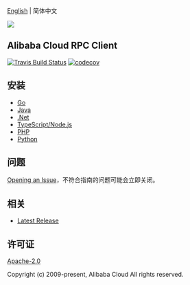 [English](README.md) | 简体中文

![](https://aliyunsdk-pages.alicdn.com/icons/AlibabaCloud.svg)

## Alibaba Cloud RPC Client

[![Travis Build Status](https://travis-ci.org/aliyun/tea-rpc.svg?branch=master)](https://travis-ci.org/aliyun/tea-rpc)
[![codecov](https://codecov.io/gh/aliyun/tea-rpc/branch/master/graph/badge.svg)](https://codecov.io/gh/aliyun/tea-rpc)

## 安装

- [Go](./golang/README-CN.md)
- [Java](./java/README-CN.md)
- [.Net](./csharp/README-CN.md)
- [TypeScript/Node.js](./ts/README-CN.md)
- [PHP](./php/README-CN.md)
- [Python](./python/README-CN.md)

## 问题

[Opening an Issue](https://github.com/aliyun/tea-rpc/issues/new)，不符合指南的问题可能会立即关闭。

## 相关

- [Latest Release](https://github.com/aliyun/tea-rpc)

## 许可证

[Apache-2.0](http://www.apache.org/licenses/LICENSE-2.0)

Copyright (c) 2009-present, Alibaba Cloud All rights reserved.
